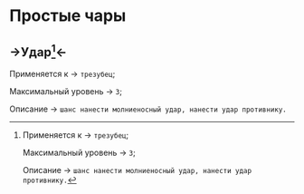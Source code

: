 # Простые чары

## ->Удар[^1]<-

Применяется к -> `трезубец`;&#x20;

Максимальный уровень -> `3`;

Описание -> `шанс нанести молниеносный удар, нанести удар противнику.`

[^1]: Применяется к -> `трезубец`;&#x20;

    Максимальный уровень -> `3`;

    Описание -> `шанс нанести молниеносный удар, нанести удар противнику.`
